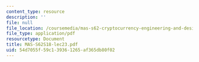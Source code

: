 ```yaml
---
content_type: resource
description: ''
file: null
file_location: /coursemedia/mas-s62-cryptocurrency-engineering-and-design-spring-2018/54d7055f59c139361265af365db80f02_MAS-S62S18-lec23.pdf
file_type: application/pdf
resourcetype: Document
title: MAS-S62S18-lec23.pdf
uid: 54d7055f-59c1-3936-1265-af365db80f02
---
```

